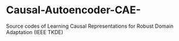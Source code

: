 # Causal-Autoencoder-CAE-
Source codes of Learning Causal Representations for Robust Domain Adaptation (IEEE TKDE)
